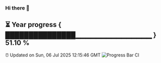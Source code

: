 ### Hi there 👋
⏳ Year progress { ███████████████▁▁▁▁▁▁▁▁▁▁▁▁▁▁▁ } 51.10 %
---
⏰ Updated on Sun, 06 Jul 2025 12:15:46 GMT
![Progress Bar CI](https://github.com/Moyi321/Moyi321/workflows/Progress%20Bar%20CI/badge.svg)
